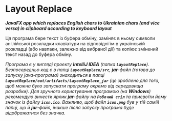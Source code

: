 # Layout Replace
__*JavaFX app which replaces English chars to Ukrainian chars (and vice versa) in clipboard according to keyboard layout*__<br/>

Ця програма бере текст із буфера обміну, заміняє в ньому символи англійської розкладки клавіатури на відповідні їм в українській розкладці (або навпаки, залежно від вибраної дії) та копіює змінений текст назад до буфера обміну.<br/>

*Програма є у вигляді проекту __IntelliJ IDEA__ (папка __`LayoutReplace`__). Безпосередньо код є в папці __`LayoutReplace/src`__, __jar__-файл (готова до запуску java-програма) знаходиться в папці __`LayoutReplace/out/artifacts/LayoutReplace_jar`__ (це зроблено для того, щоб можна було запускати програму окремо від середовища розробки). Для зручного користування програмою (на __Windows__) рекомендую винести ярлик __jar__-файлу на __`Робочий стіл`__ та присвоїти йому значок із файлу __`icon.ico`__. Важливо, щоб файл __`icon.png`__ був у тій самій папці, що й __jar__-файл, інакше після запуску програма буде відображатися без значка.*
